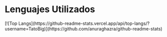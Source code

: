 <h1>Lenguajes Utilizados</h1>
[![Top Langs](https://github-readme-stats.vercel.app/api/top-langs/?username=TatoBig)](https://github.com/anuraghazra/github-readme-stats)
